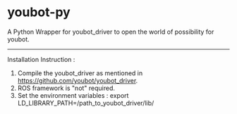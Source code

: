 youbot-py
=========

A Python Wrapper for youbot_driver to open the world of possibility for youbot.

---------------------------------------------------------------------------------

Installation Instruction :

1. Compile the youbot_driver as mentioned in https://github.com/youbot/youbot_driver.
2. ROS framework is "not" required.
3. Set the environment variables :
                export LD_LIBRARY_PATH=/path_to_youbot_driver/lib/

